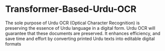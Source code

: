 # Transformer-Based-Urdu-OCR
The sole purpose of  Urdu OCR (Optical Character Recognition) is preserving the essence of Urdu language in a  digital form. Urdu OCR will guarantee that these documents are preserved. It enhances efficiency, and save time and effort by converting printed Urdu texts into editable digital formats
